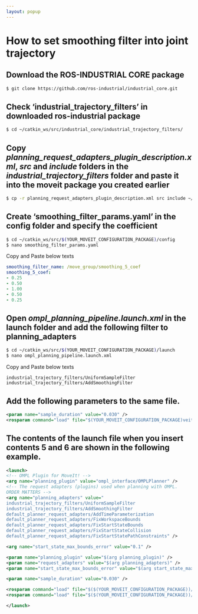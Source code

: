 ```yaml
---
layout: popup
---
```


# How to set smoothing filter into joint trajectory

## Download the **ROS-INDUSTRIAL CORE** package  

```sh
$ git clone https://github.com/ros-industrial/industrial_core.git
```

## Check ‘industrial_trajectory_filters’ in downloaded ros-industrial package  

```sh
$ cd ~/catkin_ws/src/industrial_core/industrial_trajectory_filters/
```

## Copy ***planning_request_adapters_plugin_description.xml***, ***src*** and ***include*** folders in the ***industrial_trajectory_filters*** folder and paste it into the moveit package you created earlier  

```sh
$ cp -r planning_request_adapters_plugin_description.xml src include ~/catkin_ws/src/$(YOUR_MOVEIT_CONFIGURATION_PACKAGE)/
```

## Create ‘smoothing_filter_params.yaml’ in the config folder and specify the coefficient  

```sh
$ cd ~/catkin_ws/src/$(YOUR_MOVEIT_CONFIGURATION_PACKAGE)/config
$ nano smoothing_filter_params.yaml
```

Copy and Paste below texts

```yaml
smoothing_filter_name: /move_group/smoothing_5_coef  
smoothing_5_coef:  
- 0.25  
- 0.50  
- 1.00  
- 0.50  
- 0.25  
```


## Open ***ompl_planning_pipeline.launch.xml*** in the launch folder and add the following filter  to planning_adapters    

```sh
$ cd ~/catkin_ws/src/$(YOUR_MOVEIT_CONFIGURATION_PACKAGE)/launch
$ nano ompl_planning_pipeline.launch.xml
```

Copy and Paste below texts

```
industrial_trajectory_filters/UniformSampleFilter   
industrial_trajectory_filters/AddSmoothingFilter   
```
        

## Add the following parameters to the same file.   

```xml
<param name="sample_duration" value="0.030" />  
<rosparam command="load" file="$(YOUR_MOVEIT_CONFIGURATION_PACKAGE)veit)/config/smoothing_filter_params.yaml"/>  
```

## The contents of the launch file when you insert contents 5 and 6 are shown in the following example.

```xml
<launch>
<!-- OMPL Plugin for MoveIt! -->
<arg name="planning_plugin" value="ompl_interface/OMPLPlanner" />
<!-- The request adapters (plugins) used when planning with OMPL.
ORDER MATTERS -->
<arg name="planning_adapters" value="
industrial_trajectory_filters/UniformSampleFilter
industrial_trajectory_filters/AddSmoothingFilter
default_planner_request_adapters/AddTimeParameterization
default_planner_request_adapters/FixWorkspaceBounds
default_planner_request_adapters/FixStartStateBounds
default_planner_request_adapters/FixStartStateCollision
default_planner_request_adapters/FixStartStatePathConstraints" />

<arg name="start_state_max_bounds_error" value="0.1" />

<param name="planning_plugin" value="$(arg planning_plugin)" />
<param name="request_adapters" value="$(arg planning_adapters)" />
<param name="start_state_max_bounds_error" value="$(arg start_state_max_bounds_error)" />

<param name="sample_duration" value="0.030" />

<rosparam command="load" file="$($(YOUR_MOVEIT_CONFIGURATION_PACKAGE))/config/ompl_planning.yaml"/>
<rosparam command="load" file="$($(YOUR_MOVEIT_CONFIGURATION_PACKAGE))/config/smoothing_filter_params.yaml"/>

</launch>    
```   
